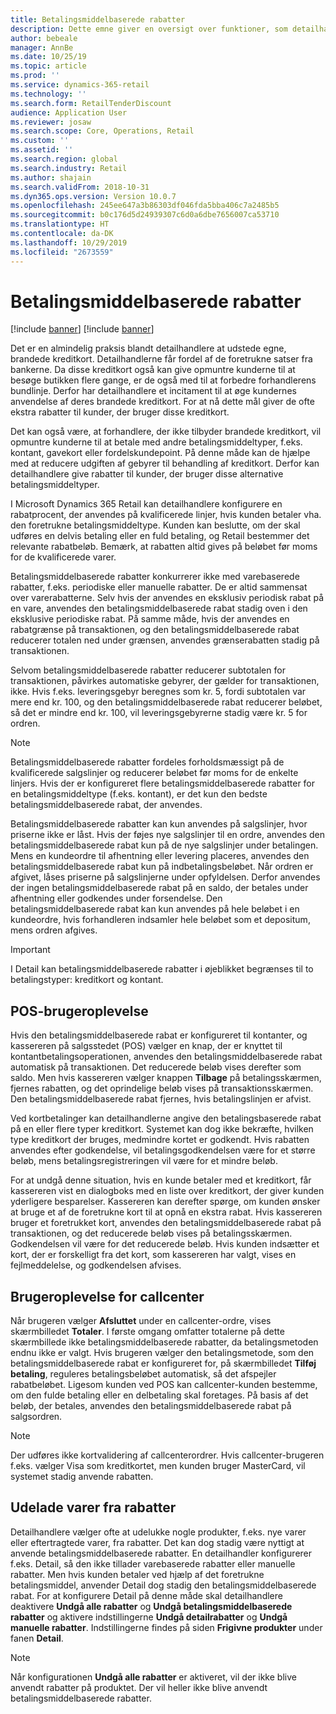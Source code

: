 ```yaml
---
title: Betalingsmiddelbaserede rabatter
description: Dette emne giver en oversigt over funktioner, som detailhandlere kan bruge til at konfigurere rabatter for bestemte betalingsmiddeltyper.
author: bebeale
manager: AnnBe
ms.date: 10/25/19
ms.topic: article
ms.prod: ''
ms.service: dynamics-365-retail
ms.technology: ''
ms.search.form: RetailTenderDiscount
audience: Application User
ms.reviewer: josaw
ms.search.scope: Core, Operations, Retail
ms.custom: ''
ms.assetid: ''
ms.search.region: global
ms.search.industry: Retail
ms.author: shajain
ms.search.validFrom: 2018-10-31
ms.dyn365.ops.version: Version 10.0.7
ms.openlocfilehash: 245ee647a3b86303df046fda5bba406c7a2485b5
ms.sourcegitcommit: b0c176d5d24939307c6d0a6dbe7656007ca53710
ms.translationtype: HT
ms.contentlocale: da-DK
ms.lasthandoff: 10/29/2019
ms.locfileid: "2673559"
---
```

# <a name="tender-based-discounts"></a>Betalingsmiddelbaserede rabatter

[!include [banner](includes/banner.md)]
[!include [banner](includes/preview-banner.md)]

Det er en almindelig praksis blandt detailhandlere at udstede egne, brandede kreditkort. Detailhandlerne får fordel af de foretrukne satser fra bankerne. Da disse kreditkort også kan give opmuntre kunderne til at besøge butikken flere gange, er de også med til at forbedre forhandlerens bundlinje. Derfor har detailhandlere et incitament til at øge kundernes anvendelse af deres brandede kreditkort. For at nå dette mål giver de ofte ekstra rabatter til kunder, der bruger disse kreditkort.

Det kan også være, at forhandlere, der ikke tilbyder brandede kreditkort, vil opmuntre kunderne til at betale med andre betalingsmiddeltyper, f.eks. kontant, gavekort eller fordelskundepoint. På denne måde kan de hjælpe med at reducere udgiften af gebyrer til behandling af kreditkort. Derfor kan detailhandlere give rabatter til kunder, der bruger disse alternative betalingsmiddeltyper.

I Microsoft Dynamics 365 Retail kan detailhandlere konfigurere en rabatprocent, der anvendes på kvalificerede linjer, hvis kunden betaler vha. den foretrukne betalingsmiddeltype. Kunden kan beslutte, om der skal udføres en delvis betaling eller en fuld betaling, og Retail bestemmer det relevante rabatbeløb. Bemærk, at rabatten altid gives på beløbet før moms for de kvalificerede varer.

Betalingsmiddelbaserede rabatter konkurrerer ikke med varebaserede rabatter, f.eks. periodiske eller manuelle rabatter. De er altid sammensat over varerabatterne. Selv hvis der anvendes en eksklusiv periodisk rabat på en vare, anvendes den betalingsmiddelbaserede rabat stadig oven i den eksklusive periodiske rabat. På samme måde, hvis der anvendes en rabatgrænse på transaktionen, og den betalingsmiddelbaserede rabat reducerer totalen ned under grænsen, anvendes grænserabatten stadig på transaktionen.

Selvom betalingsmiddelbaserede rabatter reducerer subtotalen for transaktionen, påvirkes automatiske gebyrer, der gælder for transaktionen, ikke. Hvis f.eks. leveringsgebyr beregnes som kr. 5, fordi subtotalen var mere end kr. 100, og den betalingsmiddelbaserede rabat reducerer beløbet, så det er mindre end kr. 100, vil leveringsgebyrerne stadig være kr. 5 for ordren.

> [!NOTE]
> Betalingsmiddelbaserede rabatter fordeles forholdsmæssigt på de kvalificerede salgslinjer og reducerer beløbet før moms for de enkelte linjers. Hvis der er konfigureret flere betalingsmiddelbaserede rabatter for en betalingsmiddeltype (f.eks. kontant), er det kun den bedste betalingsmiddelbaserede rabat, der anvendes.

Betalingsmiddelbaserede rabatter kan kun anvendes på salgslinjer, hvor priserne ikke er låst. Hvis der føjes nye salgslinjer til en ordre, anvendes den betalingsmiddelbaserede rabat kun på de nye salgslinjer under betalingen. Mens en kundeordre til afhentning eller levering placeres, anvendes den betalingsmiddelbaserede rabat kun på indbetalingsbeløbet. Når ordren er afgivet, låses priserne på salgslinjerne under opfyldelsen. Derfor anvendes der ingen betalingsmiddelbaserede rabat på en saldo, der betales under afhentning eller godkendes under forsendelse. Den betalingsmiddelbaserede rabat kan kun anvendes på hele beløbet i en kundeordre, hvis forhandleren indsamler hele beløbet som et depositum, mens ordren afgives.

> [!IMPORTANT]
> I Detail kan betalingsmiddelbaserede rabatter i øjeblikket begrænses til to betalingstyper: kreditkort og kontant.

## <a name="pos-user-experience"></a>POS-brugeroplevelse

Hvis den betalingsmiddelbaserede rabat er konfigureret til kontanter, og kassereren på salgsstedet (POS) vælger en knap, der er knyttet til kontantbetalingsoperationen, anvendes den betalingsmiddelbaserede rabat automatisk på transaktionen. Det reducerede beløb vises derefter som saldo. Men hvis kassereren vælger knappen **Tilbage** på betalingsskærmen, fjernes rabatten, og det oprindelige beløb vises på transaktionsskærmen. Den betalingsmiddelbaserede rabat fjernes, hvis betalingslinjen er afvist.

Ved kortbetalinger kan detailhandlerne angive den betalingsbaserede rabat på en eller flere typer kreditkort. Systemet kan dog ikke bekræfte, hvilken type kreditkort der bruges, medmindre kortet er godkendt. Hvis rabatten anvendes efter godkendelse, vil betalingsgodkendelsen være for et større beløb, mens betalingsregistreringen vil være for et mindre beløb.

For at undgå denne situation, hvis en kunde betaler med et kreditkort, får kassereren vist en dialogboks med en liste over kreditkort, der giver kunden yderligere besparelser. Kassereren kan derefter spørge, om kunden ønsker at bruge et af de foretrukne kort til at opnå en ekstra rabat. Hvis kassereren bruger et foretrukket kort, anvendes den betalingsmiddelbaserede rabat på transaktionen, og det reducerede beløb vises på betalingsskærmen. Godkendelsen vil være for det reducerede beløb. Hvis kunden indsætter et kort, der er forskelligt fra det kort, som kassereren har valgt, vises en fejlmeddelelse, og godkendelsen afvises.

## <a name="call-center-user-experience"></a>Brugeroplevelse for callcenter

Når brugeren vælger **Afsluttet** under en callcenter-ordre, vises skærmbilledet **Totaler**. I første omgang omfatter totalerne på dette skærmbillede ikke betalingsmiddelbaserede rabatter, da betalingsmetoden endnu ikke er valgt. Hvis brugeren vælger den betalingsmetode, som den betalingsmiddelbaserede rabat er konfigureret for, på skærmbilledet **Tilføj betaling**, reguleres betalingsbeløbet automatisk, så det afspejler rabatbeløbet. Ligesom kunden ved POS kan callcenter-kunden bestemme, om den fulde betaling eller en delbetaling skal foretages. På basis af det beløb, der betales, anvendes den betalingsmiddelbaserede rabat på salgsordren.

> [!NOTE]
> Der udføres ikke kortvalidering af callcenterordrer. Hvis callcenter-brugeren f.eks. vælger Visa som kreditkortet, men kunden bruger MasterCard, vil systemet stadig anvende rabatten.

## <a name="exclude-items-from-discounts"></a>Udelade varer fra rabatter

Detailhandlere vælger ofte at udelukke nogle produkter, f.eks. nye varer eller eftertragtede varer, fra rabatter. Det kan dog stadig være nyttigt at anvende betalingsmiddelbaserede rabatter. En detailhandler konfigurerer f.eks. Detail, så den ikke tillader varebaserede rabatter eller manuelle rabatter. Men hvis kunden betaler ved hjælp af det foretrukne betalingsmiddel, anvender Detail dog stadig den betalingsmiddelbaserede rabat. For at konfigurere Detail på denne måde skal detailhandlere deaktivere **Undgå alle rabatter** og **Undgå betalingsmiddelbaserede rabatter** og aktivere indstillingerne **Undgå detailrabatter** og **Undgå manuelle rabatter**. Indstillingerne findes på siden **Frigivne produkter** under fanen **Detail**.

> [!NOTE]
> Når konfigurationen **Undgå alle rabatter** er aktiveret, vil der ikke blive anvendt rabatter på produktet. Der vil heller ikke blive anvendt betalingsmiddelbaserede rabatter.
